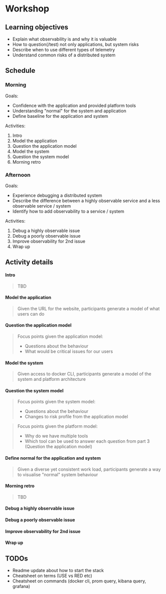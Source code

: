 # Workshop

## Learning objectives

* Explain what observability is and why it is valuable
* How to question(/test) not only applications, but system risks
* Describe when to use different types of telemetry
* Understand common risks of a distributed system

## Schedule

### Morning

Goals:
* Confidence with the application and provided platform tools
* Understanding "normal" for the system and application
* Define baseline for the application and system

Activities:
1. Intro
1. Model the application
1. Question the application model
1. Model the system
1. Question the system model
1. Morning retro

### Afternoon

Goals:
* Experience debugging a distributed system
* Describe the difference between a highly observable service and a less observable service / system
* Identify how to add observability to a service / system

Activities:
1. Debug a highly observable issue
1. Debug a poorly observable issue
1. Improve observability for 2nd issue
1. Wrap up


## Activity details

#### Intro

> TBD

#### Model the application

> Given the URL for the website, participants generate a model of what users can do

#### Question the application model

> Focus points given the application model:
> * Questions about the behaviour
> * What would be critical issues for our users

#### Model the system

> Given access to docker CLI, participants generate a model of the system and platform architecture

#### Question the system model

> Focus points given the system model:
> * Questions about the behaviour
> * Changes to risk profile from the application model

> Focus points given the platform model:
> * Why do we have multiple tools
> * Which tool can be used to answer each question from part 3 (Question the application model)

#### Define normal for the application and system

> Given a diverse yet consistent work load, participants generate a way to visualise "normal" system behaviour


#### Morning retro

> TBD


#### Debug a highly observable issue


#### Debug a poorly observable issue


#### Improve observability for 2nd issue


#### Wrap up


## TODOs

* Readme update about how to start the stack
* Cheatsheet on terms (USE vs RED etc)
* Cheatsheet on commands (docker cli, prom query, kibana query, grafana)
